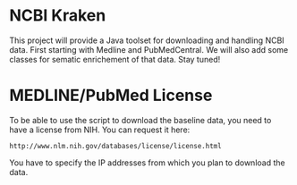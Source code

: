 NCBI Kraken
===========

This project will provide a Java toolset for downloading and handling NCBI data. First starting with Medline and PubMedCentral. We will also add some classes for sematic enrichement of that data. Stay tuned! 

MEDLINE/PubMed License
======================

To be able to use the script to download the baseline data, you need to have a license from NIH. You can request it here:

    http://www.nlm.nih.gov/databases/license/license.html

You have to specify the IP addresses from which you plan to download the data.

